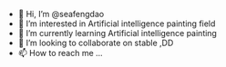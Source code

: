 - 👋 Hi, I’m @seafengdao
- 👀 I’m interested in Artificial intelligence painting field
- 🌱 I’m currently learning Artificial intelligence painting
- 💞️ I’m looking to collaborate on stable ,DD
- 📫 How to reach me ...

<!---
seafengdao/seafengdao is a ✨ special ✨ repository because its `README.md` (this file) appears on your GitHub profile.
You can click the Preview link to take a look at your changes.
--->
